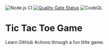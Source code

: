 ![Node.js CI](https://github.com/einarvelez/github-actions-course-template/workflows/Node.js%20CI/badge.svg)
[![Quality Gate Status](https://sonarcloud.io/api/project_badges/measure?project=einarvelez_github-actions-course-template&metric=alert_status)](https://sonarcloud.io/dashboard?id=einarvelez_github-actions-course-template)
![CodeQL](https://github.com/einarvelez/github-actions-course-template/workflows/CodeQL/badge.svg)

# Tic Tac Toe Game

Learn GitHub Actions through a fun little game.

